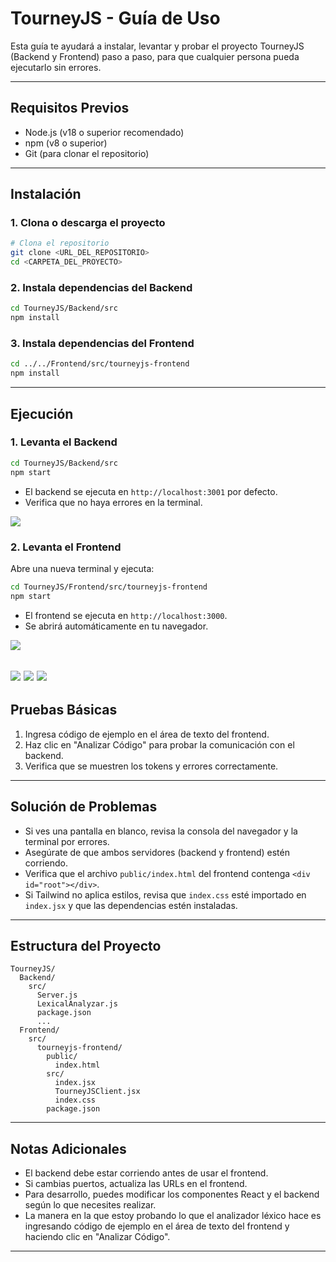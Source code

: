 # TourneyJS - Guía de Uso

Esta guía te ayudará a instalar, levantar y probar el proyecto TourneyJS (Backend y Frontend) paso a paso, para que cualquier persona pueda ejecutarlo sin errores.

---

## Requisitos Previos
- Node.js (v18 o superior recomendado)
- npm (v8 o superior)
- Git (para clonar el repositorio)

---

## Instalación

### 1. Clona o descarga el proyecto

```bash
# Clona el repositorio
git clone <URL_DEL_REPOSITORIO>
cd <CARPETA_DEL_PROYECTO>
```

### 2. Instala dependencias del Backend

```bash
cd TourneyJS/Backend/src
npm install
```

### 3. Instala dependencias del Frontend

```bash
cd ../../Frontend/src/tourneyjs-frontend
npm install
```

---

## Ejecución

### 1. Levanta el Backend

```bash
cd TourneyJS/Backend/src
npm start
```

- El backend se ejecuta en `http://localhost:3001` por defecto.
- Verifica que no haya errores en la terminal.

![](/TourneyJS/imgs/Backend.png)

### 2. Levanta el Frontend

Abre una nueva terminal y ejecuta:

```bash
cd TourneyJS/Frontend/src/tourneyjs-frontend
npm start
```

- El frontend se ejecuta en `http://localhost:3000`.
- Se abrirá automáticamente en tu navegador.

![](/TourneyJS/imgs/Frontend.png)

![](/TourneyJS/imgs/InterfazGrafica.png)
![](/TourneyJS/imgs/Tokens.png)
![](/TourneyJS/imgs/Errores.png)
---

## Pruebas Básicas

1. Ingresa código de ejemplo en el área de texto del frontend.
2. Haz clic en "Analizar Código" para probar la comunicación con el backend.
3. Verifica que se muestren los tokens y errores correctamente.

---

## Solución de Problemas

- Si ves una pantalla en blanco, revisa la consola del navegador y la terminal por errores.
- Asegúrate de que ambos servidores (backend y frontend) estén corriendo.
- Verifica que el archivo `public/index.html` del frontend contenga `<div id="root"></div>`.
- Si Tailwind no aplica estilos, revisa que `index.css` esté importado en `index.jsx` y que las dependencias estén instaladas.

---

## Estructura del Proyecto

```
TourneyJS/
  Backend/
    src/
      Server.js
      LexicalAnalyzar.js
      package.json
      ...
  Frontend/
    src/
      tourneyjs-frontend/
        public/
          index.html
        src/
          index.jsx
          TourneyJSClient.jsx
          index.css
        package.json
```

---

## Notas Adicionales
- El backend debe estar corriendo antes de usar el frontend.
- Si cambias puertos, actualiza las URLs en el frontend.
- Para desarrollo, puedes modificar los componentes React y el backend según lo que necesites realizar.
- La manera en la que estoy probando lo que el analizador léxico hace es ingresando código de ejemplo en el área de texto del frontend y haciendo clic en "Analizar Código". 
---
